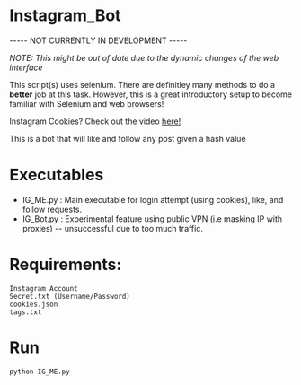 # Instagram_Bot

----- NOT CURRENTLY IN DEVELOPMENT ----- <br />

*NOTE: This might be out of date due to the dynamic changes of the web interface*

This script(s) uses selenium. There are definitley many methods to do a **better** job at this task. However, this is a great introductory setup to become familiar with Selenium and web browsers!

Instagram Cookies? Check out the video [here!](https://www.youtube.com/watch?v=K5I3BGHG33Y)

This is a bot that will like and follow any post given a hash value <br />

# Executables
- IG_ME.py : Main executable for login attempt (using cookies), like, and follow requests.
- IG_Bot.py : Experimental feature using public VPN (i.e masking IP with proxies) -- unsuccessful due to too much traffic. 

# Requirements:
```
Instagram Account
Secret.txt (Username/Password)
cookies.json
tags.txt
```

# Run
```
python IG_ME.py
```
